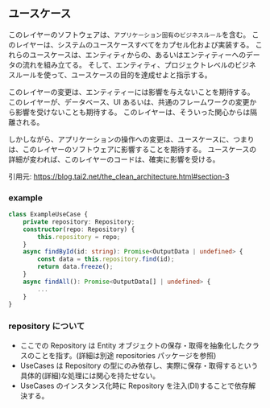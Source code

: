 ## ユースケース

このレイヤーのソフトウェアは、`アプリケーション固有のビジネスルール`を含む。
このレイヤーは、システムのユースケースすべてをカプセル化および実装する。
これらのユースケースは、エンティティからの、あるいはエンティティーへのデータの流れを組み立てる。
そして、エンティティ、プロジェクトレベルのビジネスルールを使って、ユースケースの目的を達成せよと指示する。

このレイヤーの変更は、エンティティーには影響を与えないことを期待する。
このレイヤーが、データベース、UI あるいは、共通のフレームワークの変更から影響を受けないことも期待する。
このレイヤーは、そういった関心からは隔離される。

しかしながら、アプリケーションの操作への変更は、ユースケースに、つまりは、このレイヤーのソフトウェアに影響することを期待する。
ユースケースの詳細が変われば、このレイヤーのコードは、確実に影響を受ける。

引用元: https://blog.tai2.net/the_clean_architecture.html#section-3

### example

```ts
class ExampleUseCase {
    private repository: Repository;
    constructor(repo: Repository) {
        this.repository = repo;
    }
    async findById(id: string): Promise<OutputData | undefined> {
        const data = this.repository.find(id);
        return data.freeze();
    }
    async findAll(): Promise<OutputData[] | undefined> {
        ...
    }
}
```

### repository について

- ここでの Repository は Entity オブジェクトの保存・取得を抽象化したクラスのことを指す。(詳細は別途 repositories パッケージを参照)
- UseCases は Repository の型にのみ依存し、実際に保存・取得するという具体的(詳細)な処理には関心を持たせない。
- UseCases のインスタンス化時に Repository を注入(DI)することで依存解決する。
